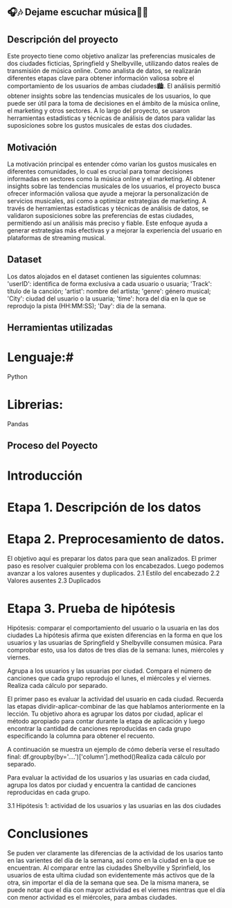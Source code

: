 ## 🎧🎶 Dejame escuchar música🎵🌆
## Descripción del proyecto 
Este proyecto tiene como objetivo analizar las preferencias musicales de dos ciudades ficticias, Springfield y Shelbyville, utilizando datos reales de transmisión de música online. Como analista de datos, se realizarán diferentes etapas clave para obtener información valiosa sobre el comportamiento de los usuarios de ambas ciudades🏙️.
El análisis permitió obtener insights sobre las tendencias musicales de los usuarios, lo que puede ser útil para la toma de decisiones en el ámbito de la música online, el marketing y otros sectores. A lo largo del proyecto, se usaron herramientas estadísticas y técnicas de análisis de datos para validar las suposiciones sobre los gustos musicales de estas dos ciudades. 

## Motivación 
La motivación principal es entender cómo varían los gustos musicales en diferentes comunidades, lo cual es crucial para tomar decisiones informadas en sectores como la música online y el marketing. Al obtener insights sobre las tendencias musicales de los usuarios, el proyecto busca ofrecer información valiosa que ayude a mejorar la personalización de servicios musicales, así como a optimizar estrategias de marketing. A través de herramientas estadísticas y técnicas de análisis de datos, se validaron suposiciones sobre las preferencias de estas ciudades, permitiendo así un análisis más preciso y fiable. Este enfoque ayuda a generar estrategias más efectivas y a mejorar la experiencia del usuario en plataformas de streaming musical.

## Dataset 
Los datos alojados en el dataset contienen las siguientes columnas: 
'userID': identifica de forma exclusiva a cada usuario o usuaria;
'Track': título de la canción;
'artist': nombre del artista;
'genre': género musical;
'City': ciudad del usuario o la usuaria;
'time': hora del día en la que se reprodujo la pista (HH:MM:SS);
'Day': día de la semana.

## Herramientas utilizadas 
# Lenguaje:# 
Python 
# Librerias:
Pandas

## Proceso del Poyecto 
# Introducción
# Etapa 1. Descripción de los datos

# Etapa 2. Preprocesamiento de datos.
El objetivo aquí es preparar los datos para que sean analizados. El primer paso es resolver cualquier problema con los encabezados. Luego podemos avanzar a los valores ausentes y duplicados.
2.1 Estilo del encabezado
2.2 Valores ausentes
2.3 Duplicados

# Etapa 3. Prueba de hipótesis
Hipótesis: comparar el comportamiento del usuario o la usuaria en las dos ciudades
La hipótesis afirma que existen diferencias en la forma en que los usuarios y las usuarias de Springfield y Shelbyville consumen música. Para comprobar esto, usa los datos de tres días de la semana: lunes, miércoles y viernes.

Agrupa a los usuarios y las usuarias por ciudad.
Compara el número de canciones que cada grupo reprodujo el lunes, el miércoles y el viernes.
Realiza cada cálculo por separado.

El primer paso es evaluar la actividad del usuario en cada ciudad. Recuerda las etapas dividir-aplicar-combinar de las que hablamos anteriormente en la lección. Tu objetivo ahora es agrupar los datos por ciudad, aplicar el método apropiado para contar durante la etapa de aplicación y luego encontrar la cantidad de canciones reproducidas en cada grupo especificando la columna para obtener el recuento.

A continuación se muestra un ejemplo de cómo debería verse el resultado final: df.groupby(by='....')['column'].method()Realiza cada cálculo por separado.

Para evaluar la actividad de los usuarios y las usuarias en cada ciudad, agrupa los datos por ciudad y encuentra la cantidad de canciones reproducidas en cada grupo.


3.1 Hipótesis 1: actividad de los usuarios y las usuarias en las dos ciudades

# Conclusiones
Se puden ver claramente las diferencias de la actividad de los usarios tanto en las varientes del día de la semana, así como en la ciudad en la que se encuentran. Al comparar entre las ciudades Shelbyville y Sprinfield, los usuarios de esta ultima ciudad son evidentemente más activos que de la otra, sin importar el día de la semana que sea. De la misma manera, se puede notar que el día con mayor actividad es el viernes mientras que el día con menor actividad es el miércoles, para ambas ciudades.
